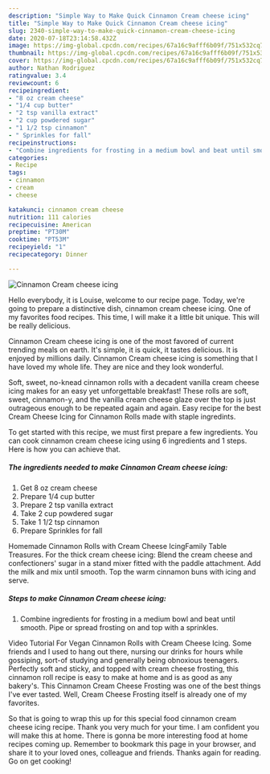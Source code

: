 ```yaml
---
description: "Simple Way to Make Quick Cinnamon Cream cheese icing"
title: "Simple Way to Make Quick Cinnamon Cream cheese icing"
slug: 2340-simple-way-to-make-quick-cinnamon-cream-cheese-icing
date: 2020-07-18T23:14:58.432Z
image: https://img-global.cpcdn.com/recipes/67a16c9afff6b09f/751x532cq70/cinnamon-cream-cheese-icing-recipe-main-photo.jpg
thumbnail: https://img-global.cpcdn.com/recipes/67a16c9afff6b09f/751x532cq70/cinnamon-cream-cheese-icing-recipe-main-photo.jpg
cover: https://img-global.cpcdn.com/recipes/67a16c9afff6b09f/751x532cq70/cinnamon-cream-cheese-icing-recipe-main-photo.jpg
author: Nathan Rodriguez
ratingvalue: 3.4
reviewcount: 6
recipeingredient:
- "8 oz cream cheese"
- "1/4 cup butter"
- "2 tsp vanilla extract"
- "2 cup powdered sugar"
- "1 1/2 tsp cinnamon"
- " Sprinkles for fall"
recipeinstructions:
- "Combine ingredients for frosting in a medium bowl and beat until smooth. Pipe or spread frosting on and top with a sprinkles."
categories:
- Recipe
tags:
- cinnamon
- cream
- cheese

katakunci: cinnamon cream cheese 
nutrition: 111 calories
recipecuisine: American
preptime: "PT30M"
cooktime: "PT53M"
recipeyield: "1"
recipecategory: Dinner

---
```



![Cinnamon Cream cheese icing](https://img-global.cpcdn.com/recipes/67a16c9afff6b09f/751x532cq70/cinnamon-cream-cheese-icing-recipe-main-photo.jpg)

Hello everybody, it is Louise, welcome to our recipe page. Today, we're going to prepare a distinctive dish, cinnamon cream cheese icing. One of my favorites food recipes. This time, I will make it a little bit unique. This will be really delicious.

Cinnamon Cream cheese icing is one of the most favored of current trending meals on earth. It's simple, it is quick, it tastes delicious. It is enjoyed by millions daily. Cinnamon Cream cheese icing is something that I have loved my whole life. They are nice and they look wonderful.

Soft, sweet, no-knead cinnamon rolls with a decadent vanilla cream cheese icing makes for an easy yet unforgettable breakfast! These rolls are soft, sweet, cinnamon-y, and the vanilla cream cheese glaze over the top is just outrageous enough to be repeated again and again. Easy recipe for the best Cream Cheese Icing for Cinnamon Rolls made with staple ingredints.


To get started with this recipe, we must first prepare a few ingredients. You can cook cinnamon cream cheese icing using 6 ingredients and 1 steps. Here is how you can achieve that.

<!--inarticleads1-->

##### The ingredients needed to make Cinnamon Cream cheese icing:

1. Get 8 oz cream cheese
1. Prepare 1/4 cup butter
1. Prepare 2 tsp vanilla extract
1. Take 2 cup powdered sugar
1. Take 1 1/2 tsp cinnamon
1. Prepare  Sprinkles for fall


Homemade Cinnamon Rolls with Cream Cheese IcingFamily Table Treasures. For the thick cream cheese icing: Blend the cream cheese and confectioners&#39; sugar in a stand mixer fitted with the paddle attachment. Add the milk and mix until smooth. Top the warm cinnamon buns with icing and serve. 

<!--inarticleads2-->

##### Steps to make Cinnamon Cream cheese icing:

1. Combine ingredients for frosting in a medium bowl and beat until smooth. Pipe or spread frosting on and top with a sprinkles.


Video Tutorial For Vegan Cinnamon Rolls with Cream Cheese Icing. Some friends and I used to hang out there, nursing our drinks for hours while gossiping, sort-of studying and generally being obnoxious teenagers. Perfectly soft and sticky, and topped with cream cheese frosting, this cinnamon roll recipe is easy to make at home and is as good as any bakery&#39;s. This Cinnamon Cream Cheese Frosting was one of the best things I&#39;ve ever tasted. Well, Cream Cheese Frosting itself is already one of my favorites. 

So that is going to wrap this up for this special food cinnamon cream cheese icing recipe. Thank you very much for your time. I am confident you will make this at home. There is gonna be more interesting food at home recipes coming up. Remember to bookmark this page in your browser, and share it to your loved ones, colleague and friends. Thanks again for reading. Go on get cooking!

